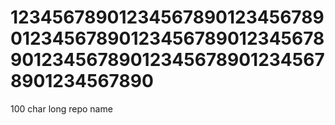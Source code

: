 # 1234567890123456789012345678901234567890123456789012345678901234567890123456789012345678901234567890
100 char long repo name

